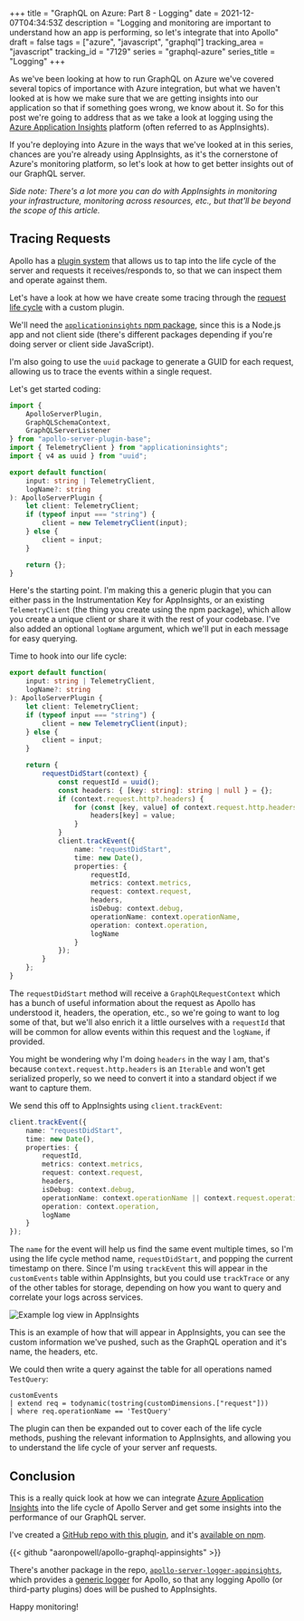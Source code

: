 +++
title = "GraphQL on Azure: Part 8 - Logging"
date = 2021-12-07T04:34:53Z
description = "Logging and monitoring are important to understand how an app is performing, so let's integrate that into Apollo"
draft = false
tags = ["azure", "javascript", "graphql"]
tracking_area = "javascript"
tracking_id = "7129"
series = "graphql-azure"
series_title = "Logging"
+++

As we've been looking at how to run GraphQL on Azure we've covered several topics of importance with Azure integration, but what we haven't looked at is how we make sure that we are getting insights into our application so that if something goes wrong, we know about it. So for this post we're going to address that as we take a look at logging using the [Azure Application Insights](https://docs.microsoft.com/azure/azure-monitor/app/app-insights-overview?{{<cda>}}) platform (often referred to as AppInsights).

If you're deploying into Azure in the ways that we've looked at in this series, chances are you're already using AppInsights, as it's the cornerstone of Azure's monitoring platform, so let's look at how to get better insights out of our GraphQL server.

_Side note: There's a lot more you can do with AppInsights in monitoring your infrastructure, monitoring across resources, etc., but that'll be beyond the scope of this article._

## Tracing Requests

Apollo has a [plugin system](https://www.apollographql.com/docs/apollo-server/integrations/plugins/) that allows us to tap into the life cycle of the server and requests it receives/responds to, so that we can inspect them and operate against them.

Let's have a look at how we have create some tracing through the [request life cycle](https://www.apollographql.com/docs/apollo-server/integrations/plugins/#request-lifecycle-event-flow) with a custom plugin.

We'll need the [`applicationinsights` npm package](https://docs.microsoft.com/en-us/azure/azure-monitor/app/nodejs?{{<cda>}}), since this is a Node.js app and not client side (there's different packages depending if you're doing server or client side JavaScript).

I'm also going to use the `uuid` package to generate a GUID for each request, allowing us to trace the events within a single request.

Let's get started coding:

```ts
import {
    ApolloServerPlugin,
    GraphQLSchemaContext,
    GraphQLServerListener
} from "apollo-server-plugin-base";
import { TelemetryClient } from "applicationinsights";
import { v4 as uuid } from "uuid";

export default function(
    input: string | TelemetryClient,
    logName?: string
): ApolloServerPlugin {
    let client: TelemetryClient;
    if (typeof input === "string") {
        client = new TelemetryClient(input);
    } else {
        client = input;
    }

    return {};
}
```

Here's the starting point. I'm making this a generic plugin that you can either pass in the Instrumentation Key for AppInsights, or an existing `TelemetryClient` (the thing you create using the npm package), which allow you create a unique client or share it with the rest of your codebase. I've also added an optional `logName` argument, which we'll put in each message for easy querying.

Time to hook into our life cycle:

```typescript
export default function(
    input: string | TelemetryClient,
    logName?: string
): ApolloServerPlugin {
    let client: TelemetryClient;
    if (typeof input === "string") {
        client = new TelemetryClient(input);
    } else {
        client = input;
    }

    return {
        requestDidStart(context) {
            const requestId = uuid();
            const headers: { [key: string]: string | null } = {};
            if (context.request.http?.headers) {
                for (const [key, value] of context.request.http.headers) {
                    headers[key] = value;
                }
            }
            client.trackEvent({
                name: "requestDidStart",
                time: new Date(),
                properties: {
                    requestId,
                    metrics: context.metrics,
                    request: context.request,
                    headers,
                    isDebug: context.debug,
                    operationName: context.operationName,
                    operation: context.operation,
                    logName
                }
            });
        }
    };
}
```

The `requestDidStart` method will receive a `GraphQLRequestContext` which has a bunch of useful information about the request as Apollo has understood it, headers, the operation, etc., so we're going to want to log some of that, but we'll also enrich it a little ourselves with a `requestId` that will be common for allow events within this request and the `logName`, if provided.

You might be wondering why I'm doing `headers` in the way I am, that's because `context.request.http.headers` is an `Iterable` and won't get serialized properly, so we need to convert it into a standard object if we want to capture them.

We send this off to AppInsights using `client.trackEvent`:

```typescript
client.trackEvent({
    name: "requestDidStart",
    time: new Date(),
    properties: {
        requestId,
        metrics: context.metrics,
        request: context.request,
        headers,
        isDebug: context.debug,
        operationName: context.operationName || context.request.operationName,
        operation: context.operation,
        logName
    }
});
```

The `name` for the event will help us find the same event multiple times, so I'm using the life cycle method name, `requestDidStart`, and popping the current timestamp on there. Since I'm using `trackEvent` this will appear in the `customEvents` table within AppInsights, but you could use `trackTrace` or any of the other tables for storage, depending on how you want to query and correlate your logs across services.

![Example log view in AppInsights](/images/2021-12-07-graphql-on-azure-part-8-logging/001.png)

This is an example of how that will appear in AppInsights, you can see the custom information we've pushed, such as the GraphQL operation and it's name, the headers, etc.

We could then write a query against the table for all operations named `TestQuery`:

```
customEvents
| extend req = todynamic(tostring(customDimensions.["request"]))
| where req.operationName == 'TestQuery'
```

The plugin can then be expanded out to cover each of the life cycle methods, pushing the relevant information to AppInsights, and allowing you to understand the life cycle of your server anf requests.

## Conclusion

This is a really quick look at how we can integrate [Azure Application Insights](https://docs.microsoft.com/azure/azure-monitor/app/app-insights-overview?{{<cda>}}) into the life cycle of Apollo Server and get some insights into the performance of our GraphQL server.

I've created a [GitHub repo with this plugin](https://github.com/aaronpowell/apollo-graphql-appinsights), and it's [available on npm](https://www.npmjs.org/package/@aaronpowell/apollo-server-plugin-appinsights).

{{< github "aaronpowell/apollo-graphql-appinsights" >}}

There's another package in the repo, [`apollo-server-logger-appinsights`](https://www.npmjs.org/package/@aaronpowell/apollo-server-logger-appinsights), which provides a [generic logger](https://www.apollographql.com/docs/apollo-server/api/apollo-server/#logger) for Apollo, so that any logging Apollo (or third-party plugins) does will be pushed to AppInsights.

Happy monitoring!
